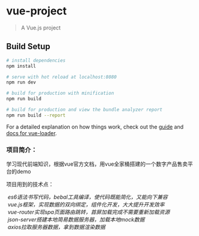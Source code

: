 # vue-project

> A Vue.js project

## Build Setup

``` bash
# install dependencies
npm install

# serve with hot reload at localhost:8080
npm run dev

# build for production with minification
npm run build

# build for production and view the bundle analyzer report
npm run build --report
```

For a detailed explanation on how things work, check out the [guide](http://vuejs-templates.github.io/webpack/) and [docs for vue-loader](http://vuejs.github.io/vue-loader).


<h3>项目简介：<br></h3>
<p>学习现代前端知识，根据vue官方文档，用vue全家桶搭建的一个数字产品售卖平台的demo<br><p>
<p>项目用到的技术点：<br></p>
<i>&nbsp;es6语法书写代码，bebal工具编译，使代码既能简化，又能向下兼容<br><i>
<i>&nbsp;vue.js框架，实现数据的双向绑定，组件化开发，大大提升开发效率<br></i>
<i>&nbsp;vue-router实现spa页面路由跳转，首屏加载完成不需要重新加载资源<br></i>
<i>&nbsp;json-server搭建本地简易数据服务器，加载本地mock数据<br></i>
<i>&nbsp;axios拉取服务器数据，拿到数据渲染数据</i>
  
 
